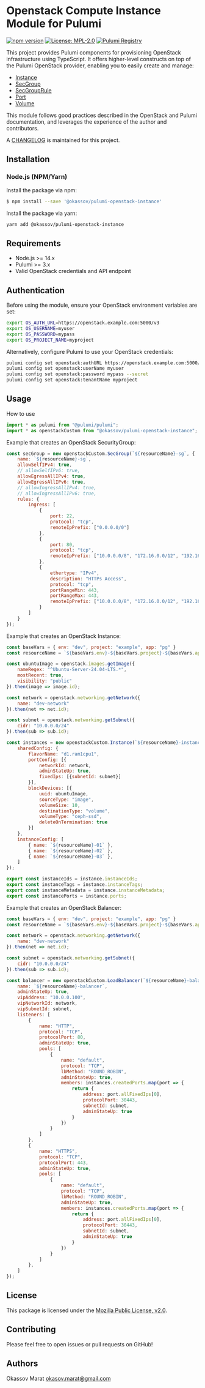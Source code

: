 # Openstack Compute Instance Module for Pulumi

[![npm version](https://badge.fury.io/js/%40okassov%2Fpulumi-openstack-instance.svg)](https://badge.fury.io/js/%40okassov%2Fpulumi-openstack-instance)
[![License: MPL-2.0](https://img.shields.io/badge/License-MPL%202.0-brightgreen.svg)](https://mozilla.org/MPL/2.0/)
[![Pulumi Registry](https://img.shields.io/badge/Pulumi-Registry-blueviolet.svg)](https://www.pulumi.com/registry/packages/openstack/)

This project provides Pulumi components for provisioning OpenStack infrastructure using TypeScript. It offers higher-level constructs on top of the Pulumi OpenStack provider, enabling you to easily create and manage:
  - [Instance](https://www.pulumi.com/registry/packages/openstack/api-docs/compute/instance)
  - [SecGroup](https://www.pulumi.com/registry/packages/openstack/api-docs/networking/secgroup/)
  - [SecGroupRule](https://www.pulumi.com/registry/packages/openstack/api-docs/networking/secgrouprule/)
  - [Port](https://www.pulumi.com/registry/packages/openstack/api-docs/networking/port/)
  - [Volume](https://www.pulumi.com/registry/packages/openstack/api-docs/blockstorage/volume/)

This module follows good practices described in the OpenStack and Pulumi documentation, and leverages the experience of the author and contributors.

A [CHANGELOG][changelog] is maintained for this project.

## Installation

### Node.js (NPM/Yarn)

Install the package via npm:

```sh
$ npm install --save '@okassov/pulumi-openstack-instance'
```

Install the package via yarn:

```sh
yarn add @okassov/pulumi-openstack-instance
```

## Requirements

- Node.js >= 14.x
- Pulumi >= 3.x
- Valid OpenStack credentials and API endpoint

## Authentication

Before using the module, ensure your OpenStack environment variables are set:

```sh
export OS_AUTH_URL=https://openstack.example.com:5000/v3
export OS_USERNAME=myuser
export OS_PASSWORD=mypass
export OS_PROJECT_NAME=myproject
```

Alternatively, configure Pulumi to use your OpenStack credentials:

```sh
pulumi config set openstack:authURL https://openstack.example.com:5000/v3
pulumi config set openstack:userName myuser
pulumi config set openstack:password mypass --secret
pulumi config set openstack:tenantName myproject
```

## Usage

How to use

```js
import * as pulumi from "@pulumi/pulumi";
import * as openstackCustom from "@okassov/pulumi-openstack-instance";
```

Example that creates an OpenStack SecurityGroup:

```js
const secGroup = new openstackCustom.SecGroup(`${resourceName}-sg`, {
    name: `${resourceName}-sg`,
    allowSelfIPv4: true,
    // allowSelfIPv6: true,
    allowEgressAllIPv4: true,
    allowEgressAllIPv6: true,
    // allowIngressAllIPv4: true,
    // allowIngressAllIPv6: true,
    rules: {
        ingress: [
            {   
                port: 22,
                protocol: "tcp",
                remoteIpPrefix: ["0.0.0.0/0"]
            },
            {
                port: 80,
                protocol: "tcp",
                remoteIpPrefix: ["10.0.0.0/8", "172.16.0.0/12", "192.168.0.0/16"]
            },
            {
                ethertype: "IPv4",
                description: "HTTPs Access",
                protocol: "tcp",
                portRangeMin: 443,
                portRangeMax: 443,
                remoteIpPrefix: ["10.0.0.0/8", "172.16.0.0/12", "192.168.0.0/16"]
            }
        ]
    }
});
```

Example that creates an OpenStack Instance:

```js
const baseVars = { env: "dev", project: "example", app: "pg" }
const resourceName = `${baseVars.env}-${baseVars.project}-${baseVars.app}`

const ubuntuImage = openstack.images.getImage({
    nameRegex: "^Ubuntu-Server-24.04-LTS.*",
    mostRecent: true,
    visibility: "public"
}).then(image => image.id);

const network = openstack.networking.getNetwork({
    name: "dev-network"
}).then(net => net.id);

const subnet = openstack.networking.getSubnet({
    cidr: "10.0.0.0/24"
}).then(sub => sub.id);

const instances = new openstackCustom.Instance(`${resourceName}-instance`, {
    sharedConfig: {
        flavorName: "d1.ram1cpu1",
        portConfig: [{ 
            networkId: network, 
            adminStateUp: true, 
            fixedIps: [{subnetId: subnet}] 
        }],
        blockDevices: [{ 
            uuid: ubuntuImage, 
            sourceType: "image", 
            volumeSize: 10, 
            destinationType: "volume", 
            volumeType: "ceph-ssd", 
            deleteOnTermination: true 
        }]
    },
    instanceConfig: [
        { name: `${resourceName}-01` },
        { name: `${resourceName}-02` },
        { name: `${resourceName}-03` },
    ]
});

export const instanceIds = instance.instanceIds;
export const instanceTags = instance.instanceTags;
export const instanceMetadata = instance.instanceMetadata;
export const instancePorts = instance.ports;
```

Example that creates an OpenStack Balancer:

```js
const baseVars = { env: "dev", project: "example", app: "pg" }
const resourceName = `${baseVars.env}-${baseVars.project}-${baseVars.app}`

const network = openstack.networking.getNetwork({
    name: "dev-network"
}).then(net => net.id);

const subnet = openstack.networking.getSubnet({
    cidr: "10.0.0.0/24"
}).then(sub => sub.id);

const balancer = new openstackCustom.LoadBalancer(`${resourceName}-balancer`, {
    name: `${resourceName}-balancer`,
    adminStateUp: true,
    vipAddress: "10.0.0.100",
    vipNetworkId: network,
    vipSubnetId: subnet,
    listeners: [
        {
            name: "HTTP",
            protocol: "TCP",
            protocolPort: 80,
            adminStateUp: true,
            pools: [
                {
                    name: "default",
                    protocol: "TCP",
                    lbMethod: "ROUND_ROBIN",
                    adminStateUp: true,
                    members: instances.createdPorts.map(port => {
                        return {
                            address: port.allFixedIps[0],
                            protocolPort: 30443,
                            subnetId: subnet,
                            adminStateUp: true
                        }
                    })
                }
            ]
        },
        {
            name: "HTTPS",
            protocol: "TCP",
            protocolPort: 443,
            adminStateUp: true,
            pools: [
                {
                    name: "default",
                    protocol: "TCP",
                    lbMethod: "ROUND_ROBIN",
                    adminStateUp: true,
                    members: instances.createdPorts.map(port => {
                        return {
                            address: port.allFixedIps[0],
                            protocolPort: 30443,
                            subnetId: subnet,
                            adminStateUp: true
                        }
                    })
                }
            ]
        },
    ]
});
```

## License

This package is licensed under the [Mozilla Public License, v2.0][mpl2].

## Contributing

Please feel free to open issues or pull requests on GitHub!

[pulumi]: https://pulumi.io
[mpl2]: https://www.mozilla.org/en-US/MPL/2.0/
[changelog]: https://github.com/okassov/pulumi-openstack-network/blob/master/CHANGELOG.md

## Authors

Okassov Marat <okasov.marat@gmail.com>
